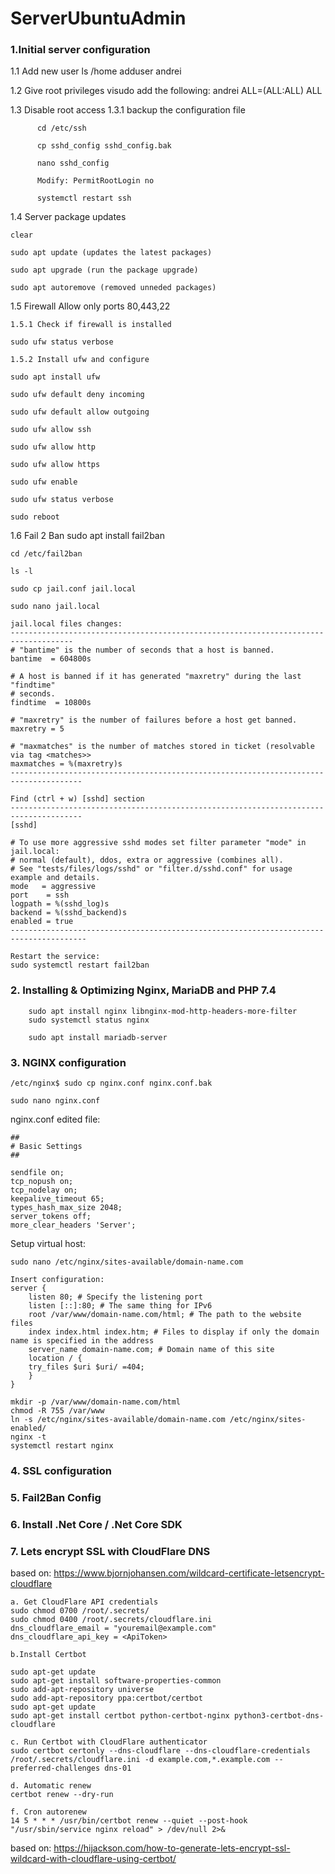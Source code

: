 # ServerUbuntuAdmin

### 1.Initial server configuration
1.1 Add new user
    ls /home
    adduser andrei

1.2 Give root privileges
    visudo
    add the following: andrei ALL=(ALL:ALL) ALL
  
1.3 Disable root access
    1.3.1 backup the configuration file
          
          cd /etc/ssh
          
          cp sshd_config sshd_config.bak
          
          nano sshd_config
          
          Modify: PermitRootLogin no
          
          systemctl restart ssh

1.4 Server package updates
    
    clear
    
    sudo apt update (updates the latest packages)
    
    sudo apt upgrade (run the package upgrade)
    
    sudo apt autoremove (removed unneded packages)
    
1.5 Firewall
    Allow only ports 80,443,22
    
    1.5.1 Check if firewall is installed
    
    sudo ufw status verbose
    
    1.5.2 Install ufw and configure
    
    sudo apt install ufw
    
    sudo ufw default deny incoming
    
    sudo ufw default allow outgoing
    
    sudo ufw allow ssh
    
    sudo ufw allow http
    
    sudo ufw allow https
    
    sudo ufw enable
    
    sudo ufw status verbose
    
    sudo reboot
    
1.6 Fail 2 Ban
    sudo apt install fail2ban
    
    cd /etc/fail2ban
    
    ls -l
    
    sudo cp jail.conf jail.local
    
    sudo nano jail.local
    
    jail.local files changes:
    ------------------------------------------------------------------------------------
    # "bantime" is the number of seconds that a host is banned.
    bantime  = 604800s

    # A host is banned if it has generated "maxretry" during the last "findtime"
    # seconds.
    findtime  = 10800s

    # "maxretry" is the number of failures before a host get banned.
    maxretry = 5

    # "maxmatches" is the number of matches stored in ticket (resolvable via tag <matches>>
    maxmatches = %(maxretry)s
    --------------------------------------------------------------------------------------
    
    Find (ctrl + w) [sshd] section
    --------------------------------------------------------------------------------------
    [sshd]

    # To use more aggressive sshd modes set filter parameter "mode" in jail.local:
    # normal (default), ddos, extra or aggressive (combines all).
    # See "tests/files/logs/sshd" or "filter.d/sshd.conf" for usage example and details.
    mode   = aggressive
    port    = ssh
    logpath = %(sshd_log)s
    backend = %(sshd_backend)s
    enabled = true
    ---------------------------------------------------------------------------------------

    Restart the service:
    sudo systemctl restart fail2ban

### 2. Installing & Optimizing Nginx, MariaDB and PHP 7.4

        sudo apt install nginx libnginx-mod-http-headers-more-filter
        sudo systemctl status nginx
        
        sudo apt install mariadb-server

### 3. NGINX configuration

    /etc/nginx$ sudo cp nginx.conf nginx.conf.bak
    
    sudo nano nginx.conf
    
nginx.conf edited file:

    ##
    # Basic Settings
    ##

    sendfile on;
    tcp_nopush on;
    tcp_nodelay on;
    keepalive_timeout 65;
    types_hash_max_size 2048;
    server_tokens off;
    more_clear_headers 'Server';
    
Setup virtual host:

    sudo nano /etc/nginx/sites-available/domain-name.com
    
    Insert configuration:
    server {
        listen 80; # Specify the listening port
        listen [::]:80; # The same thing for IPv6
        root /var/www/domain-name.com/html; # The path to the website files
        index index.html index.htm; # Files to display if only the domain name is specified in the address
        server_name domain-name.com; # Domain name of this site
        location / {
        try_files $uri $uri/ =404;
        }
    }
    
    mkdir -p /var/www/domain-name.com/html
    chmod -R 755 /var/www
    ln -s /etc/nginx/sites-available/domain-name.com /etc/nginx/sites-enabled/
    nginx -t
    systemctl restart nginx

### 4. SSL configuration

### 5. Fail2Ban Config

### 6. Install .Net Core / .Net Core SDK

### 7. Lets encrypt SSL with CloudFlare DNS
based on: https://www.bjornjohansen.com/wildcard-certificate-letsencrypt-cloudflare

    a. Get CloudFlare API credentials
    sudo chmod 0700 /root/.secrets/
    sudo chmod 0400 /root/.secrets/cloudflare.ini
    dns_cloudflare_email = "youremail@example.com"
    dns_cloudflare_api_key = <ApiToken>
    
    b.Install Certbot
    
    sudo apt-get update
    sudo apt-get install software-properties-common
    sudo add-apt-repository universe
    sudo add-apt-repository ppa:certbot/certbot
    sudo apt-get update
    sudo apt-get install certbot python-certbot-nginx python3-certbot-dns-cloudflare
    
    c. Run Certbot with CloudFlare authenticator
    sudo certbot certonly --dns-cloudflare --dns-cloudflare-credentials /root/.secrets/cloudflare.ini -d example.com,*.example.com --preferred-challenges dns-01
    
    d. Automatic renew
    certbot renew --dry-run
    
    f. Cron autorenew
    14 5 * * * /usr/bin/certbot renew --quiet --post-hook "/usr/sbin/service nginx reload" > /dev/null 2>&
    
based on: https://hijackson.com/how-to-generate-lets-encrypt-ssl-wildcard-with-cloudflare-using-certbot/
